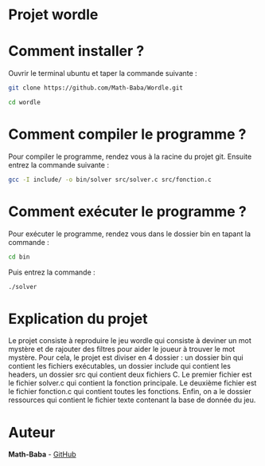 # Projet wordle 

# Comment installer ?
Ouvrir le terminal ubuntu et taper la commande suivante :
```sh
git clone https://github.com/Math-Baba/Wordle.git
```

```sh
cd wordle
```

# Comment compiler le programme ?
Pour compiler le programme, rendez vous à la racine du projet git. Ensuite entrez la commande suivante :
```sh
gcc -I include/ -o bin/solver src/solver.c src/fonction.c
```

# Comment exécuter le programme ?
Pour exécuter le programme, rendez vous dans le dossier bin en tapant la commande :
```sh
cd bin
```
Puis entrez la commande :
```sh
./solver 
```
# Explication du projet
Le projet consiste à reproduire le jeu wordle qui consiste à deviner un mot mystère et de rajouter des filtres pour aider le joueur à trouver le mot mystère. 
Pour cela, le projet est diviser en 4 dossier :
un dossier bin qui contient les fichiers exécutables, un dossier include qui contient les headers, un dossier src qui contient deux fichiers C. Le premier fichier est le fichier solver.c qui contient la fonction principale. Le deuxième fichier est le fichier fonction.c qui contient toutes les fonctions. Enfin, on a le dossier ressources qui contient le fichier texte contenant la base de donnée du jeu.

# Auteur
**Math-Baba** - [GitHub](https://github.com/Math-Baba)
  
